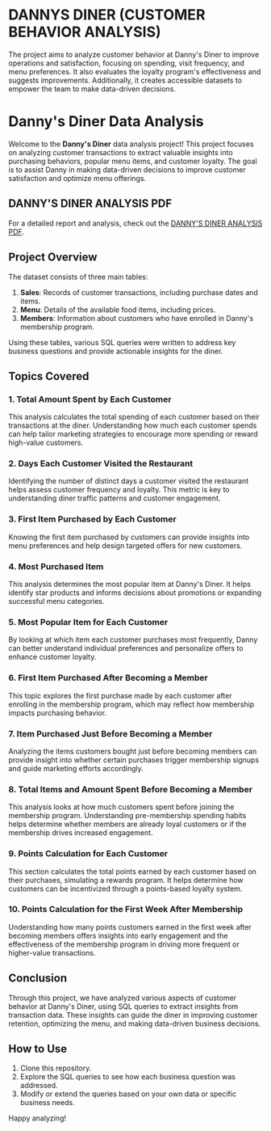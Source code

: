 # DANNYS DINER (CUSTOMER BEHAVIOR ANALYSIS)
The project aims to analyze customer behavior at Danny's Diner to improve operations and satisfaction, focusing on spending, visit frequency, and menu preferences. It also evaluates the loyalty program's effectiveness and suggests improvements. Additionally, it creates accessible datasets to empower the team to make data-driven decisions.

# Danny's Diner Data Analysis

Welcome to the **Danny's Diner** data analysis project! This project focuses on analyzing customer transactions to extract valuable insights into purchasing behaviors, popular menu items, and customer loyalty. The goal is to assist Danny in making data-driven decisions to improve customer satisfaction and optimize menu offerings.

## DANNY'S DINER ANALYSIS PDF

For a detailed report and analysis, check out the [DANNY'S DINER ANALYSIS PDF](./DANNY'S_DINER.pdf).


## Project Overview

The dataset consists of three main tables:

1. **Sales**: Records of customer transactions, including purchase dates and items.
2. **Menu**: Details of the available food items, including prices.
3. **Members**: Information about customers who have enrolled in Danny's membership program.

Using these tables, various SQL queries were written to address key business questions and provide actionable insights for the diner.

## Topics Covered

### 1. Total Amount Spent by Each Customer
This analysis calculates the total spending of each customer based on their transactions at the diner. Understanding how much each customer spends can help tailor marketing strategies to encourage more spending or reward high-value customers.

### 2. Days Each Customer Visited the Restaurant
Identifying the number of distinct days a customer visited the restaurant helps assess customer frequency and loyalty. This metric is key to understanding diner traffic patterns and customer engagement.

### 3. First Item Purchased by Each Customer
Knowing the first item purchased by customers can provide insights into menu preferences and help design targeted offers for new customers.

### 4. Most Purchased Item
This analysis determines the most popular item at Danny's Diner. It helps identify star products and informs decisions about promotions or expanding successful menu categories.

### 5. Most Popular Item for Each Customer
By looking at which item each customer purchases most frequently, Danny can better understand individual preferences and personalize offers to enhance customer loyalty.

### 6. First Item Purchased After Becoming a Member
This topic explores the first purchase made by each customer after enrolling in the membership program, which may reflect how membership impacts purchasing behavior.

### 7. Item Purchased Just Before Becoming a Member
Analyzing the items customers bought just before becoming members can provide insight into whether certain purchases trigger membership signups and guide marketing efforts accordingly.

### 8. Total Items and Amount Spent Before Becoming a Member
This analysis looks at how much customers spent before joining the membership program. Understanding pre-membership spending habits helps determine whether members are already loyal customers or if the membership drives increased engagement.

### 9. Points Calculation for Each Customer
This section calculates the total points earned by each customer based on their purchases, simulating a rewards program. It helps determine how customers can be incentivized through a points-based loyalty system.

### 10. Points Calculation for the First Week After Membership
Understanding how many points customers earned in the first week after becoming members offers insights into early engagement and the effectiveness of the membership program in driving more frequent or higher-value transactions.

## Conclusion

Through this project, we have analyzed various aspects of customer behavior at Danny's Diner, using SQL queries to extract insights from transaction data. These insights can guide the diner in improving customer retention, optimizing the menu, and making data-driven business decisions.

## How to Use

1. Clone this repository.
2. Explore the SQL queries to see how each business question was addressed.
3. Modify or extend the queries based on your own data or specific business needs.

Happy analyzing!

